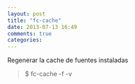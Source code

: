 ```yaml
---
layout: post
title: "fc-cache"
date: 2013-07-13 16:49
comments: true
categories: 
---
```

Regenerar la cache de fuentes instaladas

>$ fc-cache -f -v 

